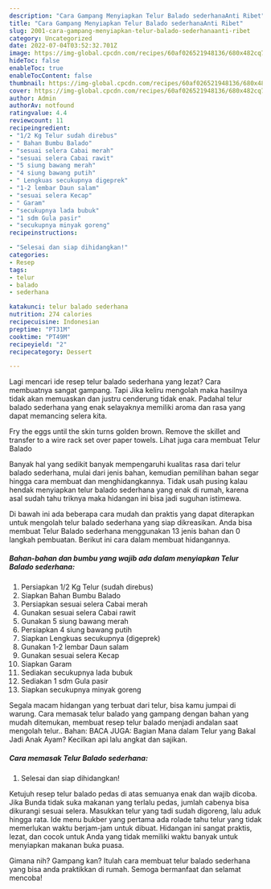 ```yaml
---
description: "Cara Gampang Menyiapkan Telur Balado sederhanaAnti Ribet"
title: "Cara Gampang Menyiapkan Telur Balado sederhanaAnti Ribet"
slug: 2001-cara-gampang-menyiapkan-telur-balado-sederhanaanti-ribet
category: Uncategorized
date: 2022-07-04T03:52:32.701Z
image: https://img-global.cpcdn.com/recipes/60af026521948136/680x482cq70/telur-balado-sederhana-foto-resep-utama.jpg
hideToc: false
enableToc: true
enableTocContent: false
thumbnail: https://img-global.cpcdn.com/recipes/60af026521948136/680x482cq70/telur-balado-sederhana-foto-resep-utama.jpg
cover: https://img-global.cpcdn.com/recipes/60af026521948136/680x482cq70/telur-balado-sederhana-foto-resep-utama.jpg
author: Admin
authorAv: notfound
ratingvalue: 4.4
reviewcount: 11
recipeingredient:
- "1/2 Kg Telur sudah direbus"
- " Bahan Bumbu Balado"
- "sesuai selera Cabai merah"
- "sesuai selera Cabai rawit"
- "5 siung bawang merah"
- "4 siung bawang putih"
- " Lengkuas secukupnya digeprek"
- "1-2 lembar Daun salam"
- "sesuai selera Kecap"
- " Garam"
- "secukupnya lada bubuk"
- "1 sdm Gula pasir"
- "secukupnya minyak goreng"
recipeinstructions:

- "Selesai dan siap dihidangkan!"
categories:
- Resep
tags:
- telur
- balado
- sederhana

katakunci: telur balado sederhana 
nutrition: 274 calories
recipecuisine: Indonesian
preptime: "PT31M"
cooktime: "PT49M"
recipeyield: "2"
recipecategory: Dessert

---
```



Lagi mencari ide resep telur balado sederhana yang lezat? Cara membuatnya sangat gampang. Tapi Jika keliru mengolah maka hasilnya tidak akan memuaskan dan justru cenderung tidak enak. Padahal telur balado sederhana yang enak selayaknya memiliki aroma dan rasa yang dapat memancing selera kita.


Fry the eggs until the skin turns golden brown. Remove the skillet and transfer to a wire rack set over paper towels. Lihat juga cara membuat Telur Balado

Banyak hal yang sedikit banyak mempengaruhi kualitas rasa dari telur balado sederhana, mulai dari jenis bahan, kemudian pemilihan bahan segar hingga cara membuat dan menghidangkannya. Tidak usah pusing kalau hendak menyiapkan telur balado sederhana yang enak di rumah, karena asal sudah tahu triknya maka hidangan ini bisa jadi suguhan istimewa.


Di bawah ini ada beberapa cara mudah dan praktis yang dapat diterapkan untuk mengolah telur balado sederhana yang siap dikreasikan. Anda bisa membuat Telur Balado sederhana menggunakan 13 jenis bahan dan 0 langkah pembuatan. Berikut ini cara dalam membuat hidangannya.

<!--inarticleads1-->

##### Bahan-bahan dan bumbu yang wajib ada dalam menyiapkan Telur Balado sederhana:

1. Persiapkan 1/2 Kg Telur (sudah direbus)
1. Siapkan  Bahan Bumbu Balado
1. Persiapkan sesuai selera Cabai merah
1. Gunakan sesuai selera Cabai rawit
1. Gunakan 5 siung bawang merah
1. Persiapkan 4 siung bawang putih
1. Siapkan  Lengkuas secukupnya (digeprek)
1. Gunakan 1-2 lembar Daun salam
1. Gunakan sesuai selera Kecap
1. Siapkan  Garam
1. Sediakan secukupnya lada bubuk
1. Sediakan 1 sdm Gula pasir
1. Siapkan secukupnya minyak goreng


Segala macam hidangan yang terbuat dari telur, bisa kamu jumpai di warung. Cara memasak telur balado yang gampang dengan bahan yang mudah ditemukan, membuat resep telur balado menjadi andalan saat mengolah telur.. Bahan: BACA JUGA: Bagian Mana dalam Telur yang Bakal Jadi Anak Ayam? Kecilkan api lalu angkat dan sajikan. 

<!--inarticleads2-->

##### Cara memasak Telur Balado sederhana:


1. Selesai dan siap dihidangkan!

Ketujuh resep telur balado pedas di atas semuanya enak dan wajib dicoba. Jika Bunda tidak suka makanan yang terlalu pedas, jumlah cabenya bisa dikurangi sesuai selera. Masukkan telur yang tadi sudah digoreng, lalu aduk hingga rata. Ide menu bukber yang pertama ada rolade tahu telur yang tidak memerlukan waktu berjam-jam untuk dibuat. Hidangan ini sangat praktis, lezat, dan cocok untuk Anda yang tidak memiliki waktu banyak untuk menyiapkan makanan buka puasa. 

Gimana nih? Gampang kan? Itulah cara membuat telur balado sederhana yang bisa anda praktikkan di rumah. Semoga bermanfaat dan selamat mencoba!
